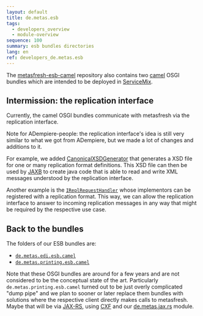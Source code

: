 ```yaml
---
layout: default
title: de.metas.esb
tags:
  - developers_overview
  - module-overview
sequence: 100
summary: esb bundles directories
lang: en
ref: developers_de.metas.esb
---
```




The [metasfresh-esb-camel](https://github.com/metasfresh/metasfresh-esb-camel) repository also contains two  [camel](https://camel.apache.org/) OSGI bundles which are intended to be deployed in [ServiceMix](https://servicemix.apache.org/).

## Intermission: the replication interface

Currently, the camel OSGI bundles communicate with metasfresh via the replication interface.

Note for ADempiere-people: the replication interface's idea is still very similar to what we got from ADempiere, but we made a lot of changes and additions to it.

For example, we added [CanonicalXSDGenerator](https://github.com/metasfresh/metasfresh/blob/master/de.metas.swat/de.metas.swat.base/src/main/java/de/metas/esb/util/CanonicalXSDGenerator.java) that generates a XSD file for one or many replication format definitions. This XSD file can then be used by [JAXB](https://en.wikipedia.org/wiki/Java_Architecture_for_XML_Binding) to create java code that is able to read and write XML messages understood by the replication interface.

Another example is the [`IReplRequestHandler`](https://github.com/metasfresh/metasfresh/blob/master/de.metas.adempiere.adempiere/base/src/main/java/org/adempiere/process/rpl/requesthandler/spi/IReplRequestHandler.java) whose implementors can be registered with a replication format. This way, we can allow the replication interface to answer to incoming replication messages in any way that might be required by the respective use case.

## Back to the bundles

The folders of our ESB bundles are:
* [`de.metas.edi.esb.camel`](https://github.com/metasfresh/metasfresh-esb-camel/tree/master/de.metas.edi.esb.camel)
* [`de.metas.printing.esb.camel`](https://github.com/metasfresh/metasfresh-esb-camel/tree/master/de.metas.printing.esb.camel)

Note that these OSGI bundles are around for a few years and are not considered to be the conceptual state of the art.
Particularly `de.metas.printing.esb.camel` turned out to be just overly complicated "dump pipe" and we plan to sooner or later replace them bundles with solutions where the respective client directly makes calls to metasfresh. Maybe that will be via [JAX-RS](https://jax-rs-spec.java.net/), using [CXF](https://cxf.apache.org/) and our [de.metas.jax.rs](https://github.com/metasfresh/metasfresh/tree/master/de.metas.jax.rs) module.
